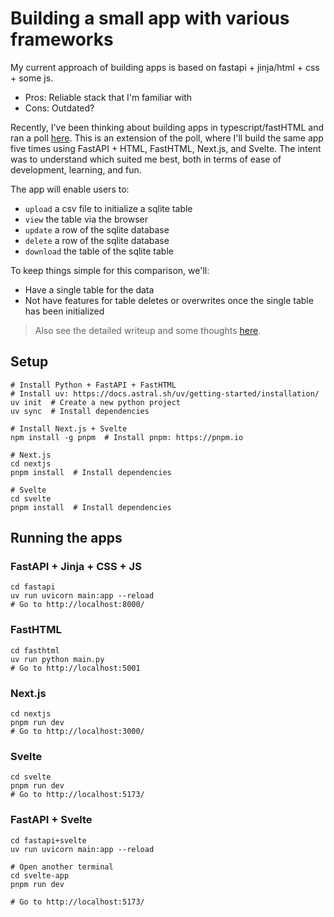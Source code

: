 # Building a small app with various frameworks

My current approach of building apps is based on fastapi + jinja/html + css + some js.
- Pros: Reliable stack that I'm familiar with
- Cons: Outdated?

Recently, I've been thinking about building apps in typescript/fastHTML and ran a poll [here](https://x.com/eugeneyan/status/1828447283811402006). This is an extension of the poll, where I'll build the same app five times using  FastAPI + HTML, FastHTML, Next.js, and Svelte. The intent was to understand which suited me best, both in terms of ease of development, learning, and fun.

The app will enable users to:
- `upload` a csv file to initialize a sqlite table
- `view` the table via the browser
- `update` a row of the sqlite database
- `delete` a row of the sqlite database
- `download` the table of the sqlite table

To keep things simple for this comparison, we'll:
- Have a single table for the data
- Not have features for table deletes or overwrites once the single table has been initialized

> Also see the detailed writeup and some thoughts [here](https://eugeneyan.com/writing/web-frameworks/).

## Setup
```
# Install Python + FastAPI + FastHTML
# Install uv: https://docs.astral.sh/uv/getting-started/installation/
uv init  # Create a new python project
uv sync  # Install dependencies

# Install Next.js + Svelte
npm install -g pnpm  # Install pnpm: https://pnpm.io 

# Next.js
cd nextjs
pnpm install  # Install dependencies

# Svelte
cd svelte
pnpm install  # Install dependencies
```

## Running the apps

### FastAPI + Jinja + CSS + JS
```
cd fastapi
uv run uvicorn main:app --reload
# Go to http://localhost:8000/
```

### FastHTML
```
cd fasthtml
uv run python main.py
# Go to http://localhost:5001
```

### Next.js
```
cd nextjs
pnpm run dev
# Go to http://localhost:3000/
```

### Svelte
```
cd svelte
pnpm run dev
# Go to http://localhost:5173/
```

### FastAPI + Svelte
```
cd fastapi+svelte
uv run uvicorn main:app --reload

# Open another terminal
cd svelte-app
pnpm run dev

# Go to http://localhost:5173/
```